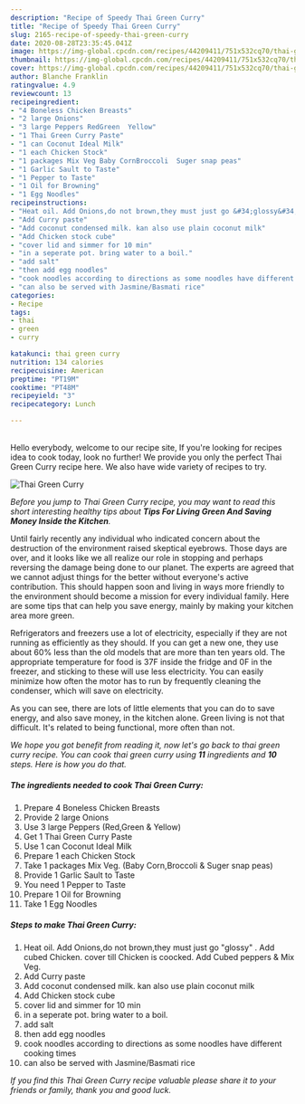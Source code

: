 ```yaml
---
description: "Recipe of Speedy Thai Green Curry"
title: "Recipe of Speedy Thai Green Curry"
slug: 2165-recipe-of-speedy-thai-green-curry
date: 2020-08-28T23:35:45.041Z
image: https://img-global.cpcdn.com/recipes/44209411/751x532cq70/thai-green-curry-recipe-main-photo.jpg
thumbnail: https://img-global.cpcdn.com/recipes/44209411/751x532cq70/thai-green-curry-recipe-main-photo.jpg
cover: https://img-global.cpcdn.com/recipes/44209411/751x532cq70/thai-green-curry-recipe-main-photo.jpg
author: Blanche Franklin
ratingvalue: 4.9
reviewcount: 13
recipeingredient:
- "4 Boneless Chicken Breasts"
- "2 large Onions"
- "3 large Peppers RedGreen  Yellow"
- "1 Thai Green Curry Paste"
- "1 can Coconut Ideal Milk"
- "1 each Chicken Stock"
- "1 packages Mix Veg Baby CornBroccoli  Suger snap peas"
- "1 Garlic Sault to Taste"
- "1 Pepper to Taste"
- "1 Oil for Browning"
- "1 Egg Noodles"
recipeinstructions:
- "Heat oil. Add Onions,do not brown,they must just go &#34;glossy&#34; . Add cubed Chicken. cover till Chicken is coocked. Add Cubed peppers &amp; Mix Veg."
- "Add Curry paste"
- "Add coconut condensed milk. kan also use plain coconut milk"
- "Add Chicken stock cube"
- "cover lid and simmer for 10 min"
- "in a seperate pot. bring water to a boil."
- "add salt"
- "then add egg noodles"
- "cook noodles according to directions as some noodles have different cooking times"
- "can also be served with Jasmine/Basmati rice"
categories:
- Recipe
tags:
- thai
- green
- curry

katakunci: thai green curry 
nutrition: 134 calories
recipecuisine: American
preptime: "PT19M"
cooktime: "PT48M"
recipeyield: "3"
recipecategory: Lunch

---
```

<br>
Hello everybody, welcome to our recipe site, If you're looking for recipes idea to cook today, look no further! We provide you only the perfect Thai Green Curry recipe here. We also have wide variety of recipes to try.
<br>


![Thai Green Curry](https://img-global.cpcdn.com/recipes/44209411/751x532cq70/thai-green-curry-recipe-main-photo.jpg)

<i>Before you jump to Thai Green Curry recipe, you may want to read this short interesting healthy tips about 
<strong>Tips For Living Green And Saving Money Inside the Kitchen</strong>.</i>
</br>

Until fairly recently any individual who indicated concern about the destruction of the environment raised skeptical eyebrows. Those days are over, and it looks like we all realize our role in stopping and perhaps reversing the damage being done to our planet. The experts are agreed that we cannot adjust things for the better without everyone's active contribution. This should happen soon and living in ways more friendly to the environment should become a mission for every individual family. Here are some tips that can help you save energy, mainly by making your kitchen area more green.

Refrigerators and freezers use a lot of electricity, especially if they are not running as efficiently as they should. If you can get a new one, they use about 60% less than the old models that are more than ten years old. The appropriate temperature for food is 37F inside the fridge and 0F in the freezer, and sticking to these will use less electricity. You can easily minimize how often the motor has to run by frequently cleaning the condenser, which will save on electricity.

As you can see, there are lots of little elements that you can do to save energy, and also save money, in the kitchen alone. Green living is not that difficult. It's related to being functional, more often than not.


<i>We hope you got benefit from reading it, now let's go back to thai green curry recipe. You can cook thai green curry using <strong>11</strong> ingredients and <strong>10</strong> steps. Here is how you do that.
</i>

##### The ingredients needed to cook Thai Green Curry:

1. Prepare 4 Boneless Chicken Breasts
1. Provide 2 large Onions
1. Use 3 large Peppers (Red,Green &amp; Yellow)
1. Get 1 Thai Green Curry Paste
1. Use 1 can Coconut Ideal Milk
1. Prepare 1 each Chicken Stock
1. Take 1 packages Mix Veg. (Baby Corn,Broccoli &amp; Suger snap peas)
1. Provide 1 Garlic Sault to Taste
1. You need 1 Pepper to Taste
1. Prepare 1 Oil for Browning
1. Take 1 Egg Noodles


##### Steps to make Thai Green Curry:

1. Heat oil. Add Onions,do not brown,they must just go &#34;glossy&#34; . Add cubed Chicken. cover till Chicken is coocked. Add Cubed peppers &amp; Mix Veg.
1. Add Curry paste
1. Add coconut condensed milk. kan also use plain coconut milk
1. Add Chicken stock cube
1. cover lid and simmer for 10 min
1. in a seperate pot. bring water to a boil.
1. add salt
1. then add egg noodles
1. cook noodles according to directions as some noodles have different cooking times
1. can also be served with Jasmine/Basmati rice


<i>If you find this Thai Green Curry recipe valuable please share it to your friends or family, thank you and good luck.</i>
